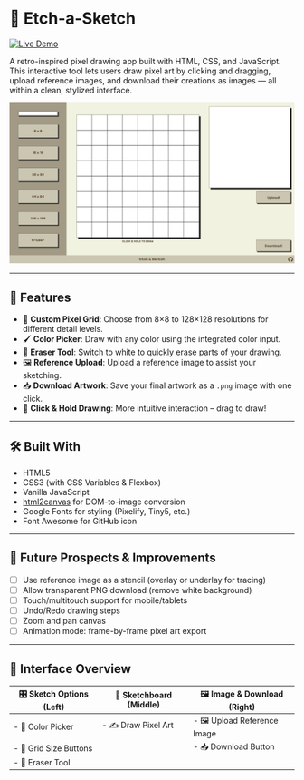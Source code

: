 # 🎨 Etch-a-Sketch

[![Live Demo](https://img.shields.io/badge/Live%20Demo-Click%20Here-brightgreen?style=for-the-badge)](https://your-username.github.io/your-repo-name/)


A retro-inspired pixel drawing app built with HTML, CSS, and JavaScript.  
This interactive tool lets users draw pixel art by clicking and dragging, upload reference images, and download their creations as images — all within a clean, stylized interface.

![Etch-a-Sketch Demo](/Assets/screenshotWithoutRef.png)

---

## 🚀 Features

- 🎨 **Custom Pixel Grid**: Choose from 8×8 to 128×128 resolutions for different detail levels.
- 🖌️ **Color Picker**: Draw with any color using the integrated color input.
- 🧽 **Eraser Tool**: Switch to white to quickly erase parts of your drawing.
- 🖼️ **Reference Upload**: Upload a reference image to assist your sketching.
- 📥 **Download Artwork**: Save your final artwork as a `.png` image with one click.
- 🧠 **Click & Hold Drawing**: More intuitive interaction – drag to draw!

---

## 🛠️ Built With

- HTML5  
- CSS3 (with CSS Variables & Flexbox)  
- Vanilla JavaScript  
- [html2canvas](https://html2canvas.hertzen.com/) for DOM-to-image conversion  
- Google Fonts for styling (Pixelify, Tiny5, etc.)  
- Font Awesome for GitHub icon

---

## 🔮 Future Prospects & Improvements

- [ ] Use reference image as a stencil (overlay or underlay for tracing)
- [ ] Allow transparent PNG download (remove white background)
- [ ] Touch/multitouch support for mobile/tablets
- [ ] Undo/Redo drawing steps
- [ ] Zoom and pan canvas
- [ ] Animation mode: frame-by-frame pixel art export

---

## 📸 Interface Overview

| 🎛️ Sketch Options (Left)      | 🎨 Sketchboard (Middle)        | 🖼️ Image & Download (Right)       |
|-------------------------------|--------------------------------|-----------------------------------|
| - 🎨 Color Picker             | - ✍️ Draw Pixel Art            | - 🖼️ Upload Reference Image       |
| - 📏 Grid Size Buttons        |                                | - 📥 Download Button              |
| - 🧽 Eraser Tool              |                                |                                   |